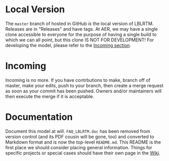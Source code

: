 # Local Version

The `master` branch of hosted in GitHub *is* the local version of LBLRTM. Releases are in "Releases" and have tags. At AER, we may have a single clone accessible to everyone for the purpose of having a single build to which we can all point, but this clone IS NOT FOR DEVELOPMENT! For developing the model, please refer to the [Incoming section](#Incoming).

# Incoming <a href="Incoming"></a>

Incoming is no more. If you have contrbutions to make, branch off of master, make your edits, push to your branch, then create a merge request as soon as your commit has been pushed. Owners and/or maintainers will then execute the merge if it is acceptable.

# Documentation

Document this model at will. `FAQ_LBLRTM.doc` has been removed from version control (and its PDF cousin will be gone, too) and converted to Markdown format and is now the top-level `README.md`. This README is the first place we should consider placing general information. Things for specific projects or special cases should have their own page in the [Wiki](https://github.com/AER-RC/LBLRTM/wiki).
